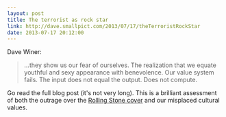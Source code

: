 ```yaml
---
layout: post
title: The terrorist as rock star
link: http://dave.smallpict.com/2013/07/17/theTerroristRockStar
date: 2013-07-17 20:12:00
---
```


Dave Winer:
> ...they show us our fear of ourselves. The realization that we equate
> youthful and sexy appearance with benevolence. Our value system fails.
> The input does not equal the output. Does not compute.

Go read the full blog post (it's not very long). This is a brilliant
assessment of both the outrage over the [Rolling Stone cover][1] and our
misplaced cultural values.



[1]: http://www.rollingstone.com/culture/news/jahars-world-20130717
